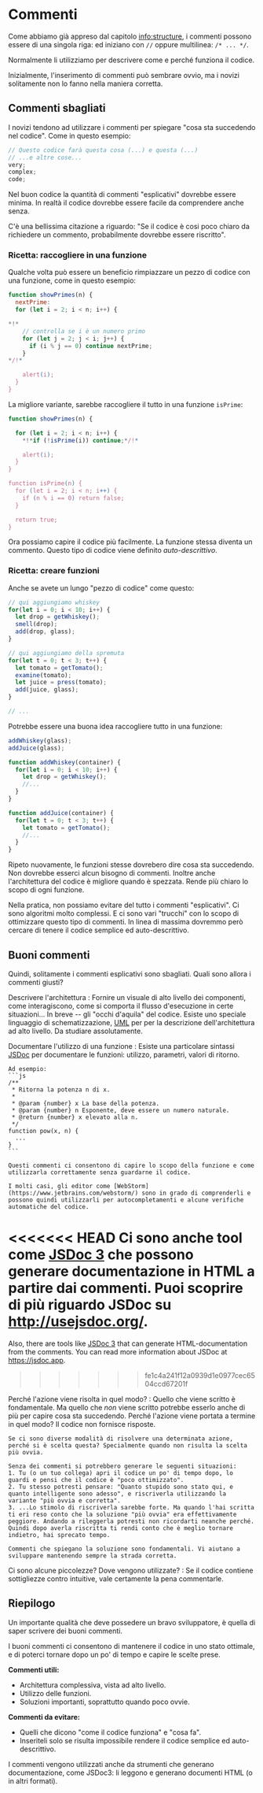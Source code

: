 # Commenti

Come abbiamo già appreso dal capitolo <info:structure>, i commenti possono essere di una singola riga: ed iniziano con `//` oppure multilinea: `/* ... */`.

Normalmente li utilizziamo per descrivere come e perché funziona il codice.

Inizialmente, l'inserimento di commenti può sembrare ovvio, ma i novizi solitamente non lo fanno nella maniera corretta.

## Commenti sbagliati

I novizi tendono ad utilizzare i commenti per spiegare "cosa sta succedendo nel codice". Come in questo esempio:

```js
// Questo codice farà questa cosa (...) e questa (...)
// ...e altre cose...
very;
complex;
code;
```

Nel buon codice la quantità di commenti "esplicativi" dovrebbe essere minima. In realtà il codice dovrebbe essere facile da comprendere anche senza.

C'è una bellissima citazione a riguardo: "Se il codice è cosi poco chiaro da richiedere un commento, probabilmente dovrebbe essere riscritto".

### Ricetta: raccogliere in una funzione

Qualche volta può essere un beneficio rimpiazzare un pezzo di codice con una funzione, come in questo esempio:

```js
function showPrimes(n) {
  nextPrime:
  for (let i = 2; i < n; i++) {

*!*
    // controlla se i è un numero primo
    for (let j = 2; j < i; j++) {
      if (i % j == 0) continue nextPrime;
    }
*/!*

    alert(i);
  }
}
```

La migliore variante, sarebbe raccogliere il tutto in una funzione `isPrime`:


```js
function showPrimes(n) {

  for (let i = 2; i < n; i++) {
    *!*if (!isPrime(i)) continue;*/!*

    alert(i);  
  }
}

function isPrime(n) {
  for (let i = 2; i < n; i++) {
    if (n % i == 0) return false;
  }

  return true;
}
```

Ora possiamo capire il codice più facilmente. La funzione stessa diventa un commento. Questo tipo di codice viene definito *auto-descrittivo*. 

### Ricetta: creare funzioni

Anche se avete un lungo "pezzo di codice" come questo:

```js
// qui aggiungiamo whiskey
for(let i = 0; i < 10; i++) {
  let drop = getWhiskey();
  smell(drop);
  add(drop, glass);
}

// qui aggiungiamo della spremuta
for(let t = 0; t < 3; t++) {
  let tomato = getTomato();
  examine(tomato);
  let juice = press(tomato);
  add(juice, glass);
}

// ...
```

Potrebbe essere una buona idea raccogliere tutto in una funzione:

```js
addWhiskey(glass);
addJuice(glass);

function addWhiskey(container) {
  for(let i = 0; i < 10; i++) {
    let drop = getWhiskey();
    //...
  }
}

function addJuice(container) {
  for(let t = 0; t < 3; t++) {
    let tomato = getTomato();
    //...
  }
}
```

Ripeto nuovamente, le funzioni stesse dovrebero dire cosa sta succedendo. Non dovrebbe esserci alcun bisogno di commenti. Inoltre anche l'architettura del codice è migliore quando è spezzata. Rende più chiaro lo scopo di ogni funzione.

Nella pratica, non possiamo evitare del tutto i commenti "esplicativi". Ci sono algoritmi molto complessi. E ci sono vari "trucchi" con lo scopo di ottimizzare questo tipo di commenti. In linea di massima dovremmo però cercare di tenere il codice semplice ed auto-descrittivo.

## Buoni commenti

Quindi, solitamente i commenti esplicativi sono sbagliati. Quali sono allora i commenti giusti?

Descrivere l'architettura
: Fornire un visuale di alto livello dei componenti, come interagiscono, come si comporta il flusso d'esecuzione in certe situazioni... In breve -- gli "occhi d'aquila" del codice. Esiste uno speciale linguaggio di schematizzazione, [UML](http://wikipedia.org/wiki/Unified_Modeling_Language) per per la descrizione dell'architettura ad alto livello. Da studiare assolutamente.

Documentare l'utilizzo di una funzione
: Esiste una particolare sintassi [JSDoc](http://en.wikipedia.org/wiki/JSDoc) per documentare le funzioni: utilizzo, parametri, valori di ritorno.

    Ad esempio:
    ```js
    /**
     * Ritorna la potenza n di x.
     *
     * @param {number} x La base della potenza.
     * @param {number} n Esponente, deve essere un numero naturale.
     * @return {number} x elevato alla n.
     */
    function pow(x, n) {
      ...
    }
    ```

    Questi commenti ci consentono di capire lo scopo della funzione e come utilizzarla correttamente senza guardarne il codice.

    I molti casi, gli editor come [WebStorm](https://www.jetbrains.com/webstorm/) sono in grado di comprenderli e possono quindi utilizzarli per autocompletamenti e alcune verifiche automatiche del codice.

<<<<<<< HEAD
    Ci sono anche tool come [JSDoc 3](https://github.com/jsdoc3/jsdoc) che possono generare documentazione in HTML a partire dai commenti. Puoi scoprire di più riguardo JSDoc su <http://usejsdoc.org/>.
=======
Also, there are tools like [JSDoc 3](https://github.com/jsdoc/jsdoc) that can generate HTML-documentation from the comments. You can read more information about JSDoc at <https://jsdoc.app>.
>>>>>>> fe1c4a241f12a0939d1e0977cec6504ccd67201f

Perché l'azione viene risolta in quel modo?
: Quello che viene scritto è fondamentale. Ma quello che *non* viene scritto potrebbe esserlo anche di più per capire cosa sta succedendo. Perché l'azione viene portata a termine in quel modo? Il codice non fornisce risposte.

    Se ci sono diverse modalità di risolvere una determinata azione, perché si è scelta questa? Specialmente quando non risulta la scelta più ovvia.

    Senza dei commenti si potrebbero generare le seguenti situazioni:
    1. Tu (o un tuo collega) apri il codice un po' di tempo dopo, lo guardi e pensi che il codice è "poco ottimizzato".
    2. Tu stesso potresti pensare: "Quanto stupido sono stato qui, e quanto intelligente sono adesso", e riscriverla utilizzando la variante "più ovvia e corretta".
    3. ...Lo stimolo di riscriverla sarebbe forte. Ma quando l'hai scritta ti eri reso conto che la soluzione "più ovvia" era effettivamente peggiore. Andando a rileggerla potresti non ricordarti neanche perché. Quindi dopo averla riscritta ti rendi conto che è meglio tornare indietro, hai sprecato tempo.

    Commenti che spiegano la soluzione sono fondamentali. Vi aiutano a sviluppare mantenendo sempre la strada corretta.

Ci sono alcune piccolezze? Dove vengono utilizzate?
: Se il codice contiene sottigliezze contro intuitive, vale certamente la pena commentarle.

## Riepilogo

Un importante qualità che deve possedere un bravo sviluppatore, è quella di saper scrivere dei buoni commenti.

I buoni commenti ci consentono di mantenere il codice in uno stato ottimale, e di poterci tornare dopo un po' di tempo e capire le scelte prese.

**Commenti utili:**

- Architettura complessiva, vista ad alto livello.
- Utilizzo delle funzioni.
- Soluzioni importanti, soprattutto quando poco ovvie.

**Commenti da evitare:**

- Quelli che dicono "come il codice funziona" e "cosa fa".
- Inseriteli solo se risulta impossibile rendere il codice semplice ed auto-descrittivo.

I commenti vengono utilizzati anche da strumenti che generano documentazione, come JSDoc3: li leggono e generano documenti HTML (o in altri formati).
